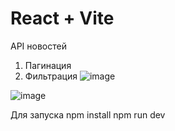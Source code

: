 # React + Vite

API новостей

1) Пагинация
2) Фильтрация
![image](https://github.com/NikWither/newsApp/assets/74288513/68a24d6f-34ed-4242-8114-c441a92cfdb1)


![image](https://github.com/NikWither/newsApp/assets/74288513/f29ef7dd-711e-447a-9d64-210e696ce1c1)

Для запуска
npm install
npm run dev
